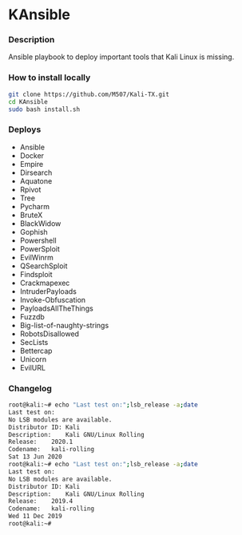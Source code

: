 # KAnsible


### Description
Ansible playbook to deploy important tools that Kali Linux is missing. 

### How to install locally
```sh
git clone https://github.com/M507/Kali-TX.git
cd KAnsible
sudo bash install.sh
```

### Deploys
- Ansible
- Docker
- Empire
- Dirsearch
- Aquatone
- Rpivot
- Tree
- Pycharm
- BruteX
- BlackWidow
- Gophish
- Powershell
- PowerSploit
- EvilWinrm
- QSearchSploit
- Findsploit
- Crackmapexec
- IntruderPayloads
- Invoke-Obfuscation
- PayloadsAllTheThings
- Fuzzdb
- Big-list-of-naughty-strings
- RobotsDisallowed
- SecLists
- Bettercap
- Unicorn
- EvilURL


### Changelog
```sh
root@kali:~# echo "Last test on:";lsb_release -a;date
Last test on:
No LSB modules are available.
Distributor ID:	Kali
Description:	Kali GNU/Linux Rolling
Release:	2020.1
Codename:	kali-rolling
Sat 13 Jun 2020
root@kali:~# echo "Last test on:";lsb_release -a;date
Last test on:
No LSB modules are available.
Distributor ID:	Kali
Description:	Kali GNU/Linux Rolling
Release:	2019.4
Codename:	kali-rolling
Wed 11 Dec 2019
root@kali:~#
```
